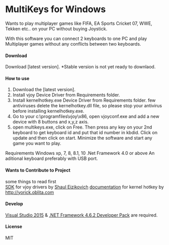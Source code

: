 MultiKeys for Windows
=======================

Wants to play multiplayer games like FIFA, EA Sports Cricket 07, WWE, Tekken 
etc.. on your PC without buying Joystick.

With this software you can connect 2 keyboards to one PC and play 
Multiplayer games without any conflicts between two keyboards.

#### Download

Download [latest version].
  *Stable version is not yet ready to downlaod.

#### How to use
1. Download the [latest version].
2. Install vjoy Device Driver from Requirements folder.
3. Install kernelhotkey.exe Device Driver from Requirements folder.
	few antiviruses delete the kernelhotkey.dll file, so please 
	stop your antivirus before installing kernelhotkey.exe.
4. Go to your c:\programfiles\vjoy\x86, open vjoyconf.exe and 
	add a new device with 8 buttons and x,y,z axis.
5. open multikeys.exe, click on Free. Then press any key on
	your 2nd keyboard to get keyboard id and put that id number in kbdid.
		Click on update and then click on start.
		Minimize the software and start any game you want to play.

		
		
 Requirements
	Windows xp, 7, 8, 8.1, 10
	.Net Framework 4.0 or above
	An aditional keyboard preferably with USB port.
	
#### Wants to Contribute to Project
 some things to read first	
[SDK] for vjoy drivers by [Shaul Eizikovich]
[documentation] for  kernel hotkey by http://yorick.oblita.com


#### Develop

[Visual Studio 2015] & [.NET Framework 4.6.2 Developer Pack] are required.

#### License

MIT


[latest release]: 		https://github.com/lalitsom/multikeys
[documentation]:    	http://yorick.oblita.com/hooking-part2
[SDK]:        			https://sourceforge.net/projects/vjoystick/files/Beta%202.x/2.1.7.7-260916/
[Shaul Eizikovich]: 	https://sourceforge.net/u/userid-1374741/profile/
[Visual Studio 2015]: 	https://www.visualstudio.com/downloads/
[.NET Framework 4.6.2 Developer Pack]: https://www.microsoft.com/download/details.aspx?id=53321